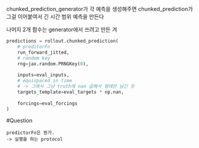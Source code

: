 chunked_prediction_generator가 각 예측을 생성해주면 chunked_prediction가 그걸 이어붙여서 긴 시간 범위 예측을 만든다

나머지 2개 함수는 generator에서 쓰려고 만든 겨

```python
predictions = rollout.chunked_prediction(
	# preditorFn
    run_forward_jitted,
	# random key
    rng=jax.random.PRNGKey(0),
    
    inputs=eval_inputs,
	# equispaced in time 
	# -> 그래서 그냥 truth에 nan 곱해서 형태만 남긴 듯
    targets_template=eval_targets * np.nan,
	
    forcings=eval_forcings
)
```

#Question 
```ad-question
predictorFn은 뭔가. 
-> 실행을 하는 protocol
```
